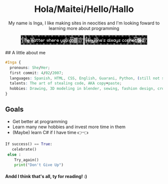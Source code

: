 <h1 align="center" color: #FFE8D8;>Hola/Maitei/Hello/Hallo</h1>
<p align="center"> My name is Inga, I like making sites in neocities and I'm looking foward to learning more about programming </p>
<!---
dang it why cant i color the text im so mad
 --->
<p align="center">
<img src="nomatterwhereyougo.gif" width=200 height=30> <img src="everyonesalwaysconnected.gif" width=200 height=30>
</p>
## A little about me

```css
#Inga {
  pronouns: She/Her;
  first commit: 4/02/2007;
  languages: Spanish, HTML, CSS, English, Guarani, Python, (still not so good in German and PHP);
  talents: The art of stealing code, AKA copy+paste;
  hobbies: Drawing, 3D modeling in blender, sewing, fashion design, crochet, writing, programming;
}
```


## Goals
<ul>
  <li>Get better at programming</li>
  <li>Learn many new hobbies and invest more time in them</li>
  <li>(Maybe) learn C# if I have time 👉👈</li>
</ul>

```python
If success() == True:
   celebrate()
 else :
    Try_again()
    print("Don't Give Up")
```
<footer>
<h4>Andd I think that's all, ty for reading! :) </h4>
</footer>
